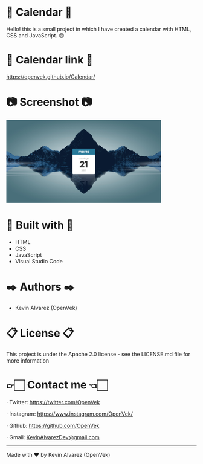 # 📆 Calendar 📆

Hello! this is a small project in which I have created a calendar with HTML, CSS and JavaScript. 😄

# 👀 Calendar link 👀

https://openvek.github.io/Calendar/

# 📷 Screenshot 📷

<img src="Images/Demo-Calendar.png" alt="Demo img" height="220px" width="410px" />

# 🧰 Built with 🧰

* HTML
* CSS
* JavaScript
* Visual Studio Code

# ✒️ Authors ✒️

* Kevin Alvarez (OpenVek)

# 📋 License 📋

This project is under the Apache 2.0 license - see the LICENSE.md file for more information

# 👉🏻 Contact me 👈🏻

· Twitter: https://twitter.com/OpenVek <br/>

· Instagram: https://www.instagram.com/OpenVek/ <br/>

· Github: https://github.com/OpenVek <br/>

· Gmail: KevinAlvarezDev@gmail.com <br/>

<hr>

Made with ❤️ by Kevin Alvarez (OpenVek)


